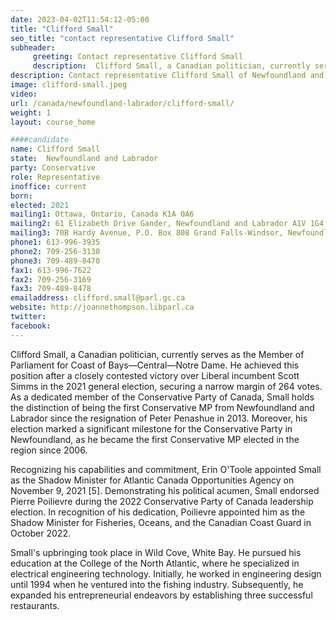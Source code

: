 ```yaml
---
date: 2023-04-02T11:54:12-05:00
title: "Clifford Small"
seo_title: "contact representative Clifford Small"
subheader:
     greeting: Contact representative Clifford Small
     description:  Clifford Small, a Canadian politician, currently serves as the Member of Parliament for Coast of Bays—Central—Notre Dame. He achieved this position after a closely contested victory over Liberal incumbent Scott Simms in the 2021 general election, securing a narrow margin of 264 votes.
description: Contact representative Clifford Small of Newfoundland and Labrador. Contact information for Clifford Small includes email address, phone number, and mailing address.
image: clifford-small.jpeg
video:
url: /canada/newfoundland-labrador/clifford-small/
weight: 1
layout: course_home

####candidate
name: Clifford Small
state:	Newfoundland and Labrador
party: Conservative
role: Representative
inoffice: current
born:
elected: 2021
mailing1: Ottawa, Ontario, Canada K1A 0A6
mailing2: 61 Elizabeth Drive Gander, Newfoundland and Labrador A1V 1G4
mailing3: 70B Hardy Avenue, P.O. Box 808 Grand Falls-Windsor, Newfoundland and Labrador A2A 2S8
phone1: 613-996-3935
phone2: 709-256-3130
phone3: 709-489-8470
fax1: 613-996-7622
fax2: 709-256-3169
fax3: 709-489-8478
emailaddress: clifford.small@parl.gc.ca
website: http://joannethompson.libparl.ca
twitter:
facebook:  
---
```


Clifford Small, a Canadian politician, currently serves as the Member of Parliament for Coast of Bays—Central—Notre Dame. He achieved this position after a closely contested victory over Liberal incumbent Scott Simms in the 2021 general election, securing a narrow margin of 264 votes. As a dedicated member of the Conservative Party of Canada, Small holds the distinction of being the first Conservative MP from Newfoundland and Labrador since the resignation of Peter Penashue in 2013. Moreover, his election marked a significant milestone for the Conservative Party in Newfoundland, as he became the first Conservative MP elected in the region since 2006.

Recognizing his capabilities and commitment, Erin O'Toole appointed Small as the Shadow Minister for Atlantic Canada Opportunities Agency on November 9, 2021 [5]. Demonstrating his political acumen, Small endorsed Pierre Poilievre during the 2022 Conservative Party of Canada leadership election. In recognition of his dedication, Poilievre appointed him as the Shadow Minister for Fisheries, Oceans, and the Canadian Coast Guard in October 2022.

Small's upbringing took place in Wild Cove, White Bay. He pursued his education at the College of the North Atlantic, where he specialized in electrical engineering technology. Initially, he worked in engineering design until 1994 when he ventured into the fishing industry. Subsequently, he expanded his entrepreneurial endeavors by establishing three successful restaurants.

